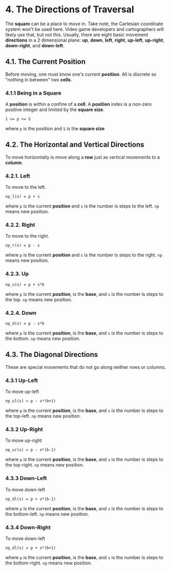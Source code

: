 # 4. The Directions of Traversal

The **square** can be a place to move in. Take note, the Cartesian coordinate system won't be used here. Video game developers and cartographers will likely use that, but not this. Usually, there are eight basic movement **directions** in a 2 dimensional plane: **up**, **down**, **left**, **right**, **up-left**, **up-right**, **down-right**, and **down-left**.

## 4.1. The Current Position
Before moving, one must know one's current **position**. All is discrete so "nothing in between" two **cells**.

### 4.1.1 Being in a Square
A **position** is within a confine of a **cell**. A **position** index is a non-zero positive integer and limited by the **square size**.

`1 <= p <= S`

where `p` is the position and `S` is the **square size**

## 4.2. The Horizontal and Vertical Directions
To move horizontally is move along a **row** just as vertical movements to a **column**.

### 4.2.1. Left
To move to the left.

`np_l(s) = p + s`

where `p` is the current **position** and `s` is the number is steps to the left. `np` means new position.

### 4.2.2. Right
To move to the right.

`np_r(s) = p - s`

where `p` is the current **position** and `s` is the number is steps to the right. `np` means new position.

### 4.2.3. Up

`np_u(s) = p + s*b`

where `p` is the current **position**, is the **base**, and `s` is the number is steps to the top. `np` means new position.

### 4.2.4. Down

`np_d(s) = p - s*b`

where `p` is the current **position**, is the **base**, and `s` is the number is steps to the bottom. `np` means new position.

## 4.3. The Diagonal Directions
These are special movements that do not go along neither rows or columns. 

### 4.3.1 Up-Left
To move up-left

`np_ul(s) = p - s*(b+1)`

where `p` is the current **position**, is the **base**, and `s` is the number is steps to the top-left. `np` means new position.

### 4.3.2 Up-Right
To move up-right

`np_ur(s) = p - s*(b-1)`

where `p` is the current **position**, is the **base**, and `s` is the number is steps to the top-right. `np` means new position.

### 4.3.3 Down-Left
To move down-left

`np_dl(s) = p + s*(b-1)`

where `p` is the current **position**, is the **base**, and `s` is the number is steps to the bottom-left. `np` means new position.

### 4.3.4 Down-Right
To move down-left

`np_dl(s) = p + s*(b+1)`

where `p` is the current **position**, is the **base**, and `s` is the number is steps to the bottom-right. `np` means new position.